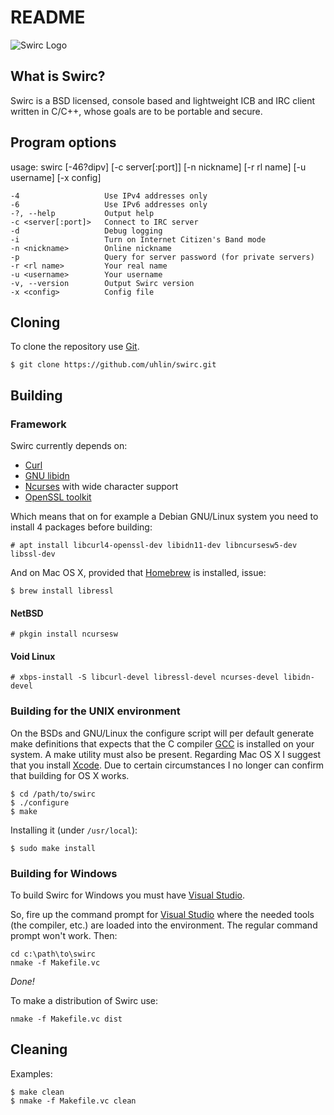 # README #

![Swirc Logo](https://www.nifty-networks.net/swirc/gfx/swirc-royal-110x110.png)

## What is Swirc? ##

Swirc is a BSD licensed, console based and lightweight ICB and IRC
client written in C/C++, whose goals are to be portable and secure.

## Program options ##

usage: swirc [-46?dipv] [-c server[:port]] [-n nickname] [-r rl name] [-u username] [-x config]

    -4                   Use IPv4 addresses only
    -6                   Use IPv6 addresses only
    -?, --help           Output help
    -c <server[:port]>   Connect to IRC server
    -d                   Debug logging
    -i                   Turn on Internet Citizen's Band mode
    -n <nickname>        Online nickname
    -p                   Query for server password (for private servers)
    -r <rl name>         Your real name
    -u <username>        Your username
    -v, --version        Output Swirc version
    -x <config>          Config file

## Cloning ##

To clone the repository use [Git](https://git-scm.com).

    $ git clone https://github.com/uhlin/swirc.git

## Building ##

### Framework ###

Swirc currently depends on:

* [Curl](https://curl.haxx.se/libcurl/)
* [GNU libidn](https://www.gnu.org/software/libidn/)
* [Ncurses](https://www.gnu.org/software/ncurses/ncurses.html)
  with wide character support
* [OpenSSL toolkit](https://www.openssl.org/)

Which means that on for example a Debian GNU/Linux system you need to
install 4 packages before building:

    # apt install libcurl4-openssl-dev libidn11-dev libncursesw5-dev libssl-dev

And on Mac OS X, provided that
[Homebrew](http://brew.sh/)
is installed, issue:

    $ brew install libressl

#### NetBSD ####

    # pkgin install ncursesw

#### Void Linux ####

    # xbps-install -S libcurl-devel libressl-devel ncurses-devel libidn-devel

### Building for the UNIX environment ###

On the BSDs and GNU/Linux the configure script will per default
generate make definitions that expects that the C compiler
[GCC](https://gcc.gnu.org/)
is installed on your system. A make utility must also be
present. Regarding Mac OS X I suggest that you install
[Xcode](https://developer.apple.com/xcode/).
Due to certain circumstances I no longer can confirm that building for
OS X works.

    $ cd /path/to/swirc
    $ ./configure
    $ make

Installing it (under `/usr/local`):

    $ sudo make install

### Building for Windows ###

To build Swirc for Windows you must have
[Visual Studio](http://www.visualstudio.com/).

So, fire up the command prompt for
[Visual Studio](http://www.visualstudio.com/)
where the needed tools (the compiler, etc.) are loaded into the
environment. The regular command prompt won't work. Then:

    cd c:\path\to\swirc
    nmake -f Makefile.vc

*Done!*

To make a distribution of Swirc use:

    nmake -f Makefile.vc dist

## Cleaning ##

Examples:

    $ make clean
    $ nmake -f Makefile.vc clean
